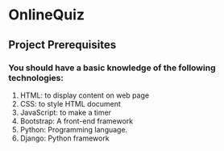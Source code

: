 # OnlineQuiz

## Project Prerequisites
### You should have a basic knowledge of the following technologies:

1. HTML: to display content on web page
2. CSS: to style HTML document
3. JavaScript: to make a timer
4. Bootstrap: A front-end framework
5. Python: Programming language.
6. Django: Python framework
